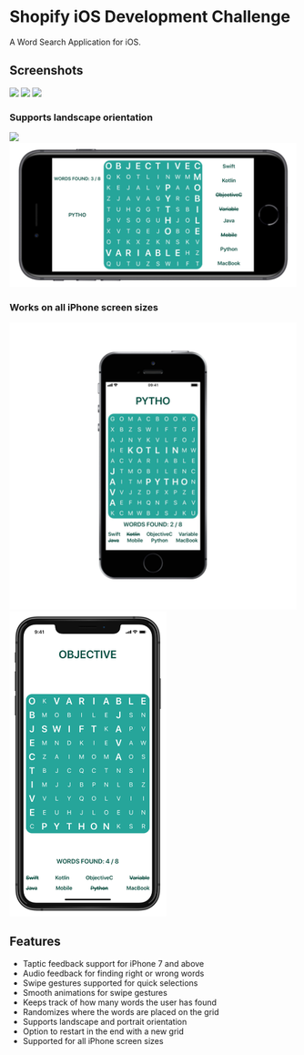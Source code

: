 # Shopify iOS Development Challenge
A Word Search Application for iOS.

## Screenshots
<img src="https://github.com/adbht/WordSearch-Shopify-Challenge/blob/master/Images/noWordsFound.jpeg" width="265"/> <img src="https://github.com/adbht/WordSearch-Shopify-Challenge/blob/master/Images/someWordsFound.jpeg" width="265"/> <img src="https://github.com/adbht/WordSearch-Shopify-Challenge/blob/master/Images/allWordsFound.jpeg" width="265"/> 

### Supports landscape orientation
<img src="https://upload.wikimedia.org/wikipedia/en/4/48/Blank.JPG" width="100" />                                                         <img src="https://github.com/adbht/Shopify-iOS-Challenge-F19/blob/master/Images/landscape1.JPG" width="600" />

### Works on all iPhone screen sizes
<img src="https://github.com/adbht/Shopify-iOS-Challenge-F19/blob/master/Images/seSupport.png" width="525" /> <img src="https://github.com/adbht/Shopify-iOS-Challenge-F19/blob/master/Images/xsSupport.jpeg" width="275" /> 

## Features
   - Taptic feedback support for iPhone 7 and above
   - Audio feedback for finding right or wrong words
   - Swipe gestures supported for quick selections
   - Smooth animations for swipe gestures
   - Keeps track of how many words the user has found
   - Randomizes where the words are placed on the grid
   - Supports landscape and portrait orientation
   - Option to restart in the end with a new grid
   - Supported for all iPhone screen sizes
